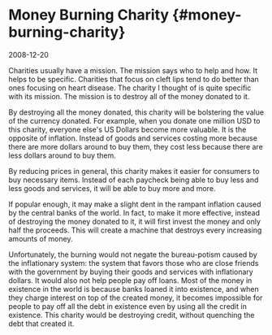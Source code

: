 # Money Burning Charity {#money-burning-charity}

2008-12-20

Charities usually have a mission. The mission says who to help and
how. It helps to be specific. Charities that focus on cleft lips tend
to do better than ones focusing on heart disease. The charity I
thought of is quite specific with its mission. The mission is to
destroy all of the money donated to it.

By destroying all the money donated, this charity will be bolstering
the value of the currency donated. For example, when you donate one
million USD to this charity, everyone else's US Dollars become more
valuable. It is the opposite of inflation. Instead of goods and
services costing more because there are more dollars around to buy
them, they cost less because there are less dollars around to buy
them.

By reducing prices in general, this charity makes it easier for
consumers to buy necessary items. Instead of each paycheck being able
to buy less and less goods and services, it will be able to buy more
and more.

If popular enough, it may make a slight dent in the rampant inflation
caused by the central banks of the world. In fact, to make it more
effective, instead of destroying the money donated to it, it will
first invest the money and only half the proceeds. This will create a
machine that destroys every increasing amounts of money.

Unfortunately, the burning would not negate the bureau-potism caused
by the inflationary system: the system that favors those who are close
friends with the government by buying their goods and services with
inflationary dollars. It would also not help people pay off
loans. Most of the money in existence in the world is because banks
loaned it into existence, and when they charge interest on top of the
created money, it becomes impossible for people to pay off all the
debt in existence even by using all the credit in existence. This
charity would be destroying credit, without quenching the debt that
created it.
